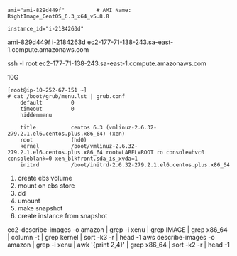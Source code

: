 


    ami="ami-829d449f"          # AMI Name: RightImage_CentOS_6.3_x64_v5.8.8

    instance_id="i-2184263d"


ami-829d449f
i-2184263d
ec2-177-71-138-243.sa-east-1.compute.amazonaws.com


ssh -l root ec2-177-71-138-243.sa-east-1.compute.amazonaws.com

10G


    [root@ip-10-252-67-151 ~]
    # cat /boot/grub/menu.lst | grub.conf
        default         0
        timeout         0
        hiddenmenu

        title           centos 6.3 (vmlinuz-2.6.32-279.2.1.el6.centos.plus.x86_64) (xen)
        root            (hd0)
        kernel          /boot/vmlinuz-2.6.32-279.2.1.el6.centos.plus.x86_64 root=LABEL=ROOT ro console=hvc0 consoleblank=0 xen_blkfront.sda_is_xvda=1
        initrd          /boot/initrd-2.6.32-279.2.1.el6.centos.plus.x86_64



1. create ebs volume
2. mount on ebs store
3. dd
4. umount
5. make snapshot
6. create instance from snapshot


ec2-describe-images -o amazon | grep -i xenu | grep IMAGE          | grep x86_64 | column -t | grep kernel | sort -k3 -r | head -1
aws describe-images -o amazon | grep -i xenu | awk '{print $2,$4}' | grep x86_64 | sort -k2 -r | head -1



